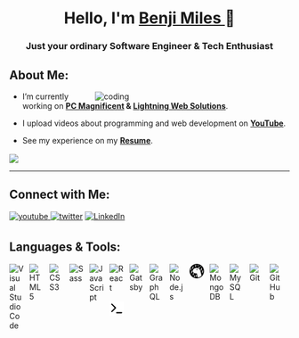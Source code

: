 <h1 align="center">Hello, I'm <a href="https://www.benjimiles.co.za"> Benji Miles </a> 👋 </h1>
<h3 align="center">Just your ordinary Software Engineer & Tech Enthusiast</h3>

## **About Me:**

<img align="right" alt="coding" width="350" src="https://media.giphy.com/media/lGhBlBMIN2XsEteTN3/giphy.gif">

- I’m currently working on **[PC Magnificent](https://www.pcmagnificent.com) & [Lightning Web Solutions](https://www.lightningwebsolutions.com)**.

- I upload videos about programming and web development on **[YouTube](https://www.youtube.com/@codingwithbenji)**.

- See my experience on my **[Resume](https://www.benjimiles.co.za)**.

<p align="left">
  <img align="center" src="https://github-readme-streak-stats.herokuapp.com?user=Benji-Miles&theme=github-dark-blue&date_format=M%20j%5B%2C%20Y%5D"/>
</p>

   

---

## **Connect with Me:**

<p align="left">
    <a href="https://www.youtube.com/@codingwithbenji" target="_blank">
    <img src=https://img.shields.io/badge/youtube-%2324292e.svg?&style=for-the-badge&logo=youtube&logoColor=red alt=youtube style="margin-bottom: 5px;" />
    </a>
    <a href="https://twitter.com/codingwithbenji" target="_blank">
    <img src=https://img.shields.io/badge/twitter-%2300acee.svg?&style=for-the-badge&logo=twitter&logoColor=white alt=twitter style="margin-bottom: 5px;" /></a>
    <a href="https://www.linkedin.com/in/benjimiles/" target="_blank">
    <img alt="LinkedIn" src="https://img.shields.io/badge/linkedin%20-%230077B5.svg?&style=for-the-badge&logo=linkedin&logoColor=white"/>
    </a>
</p> 

## **Languages & Tools:**

<img align="left" alt="Visual Studio Code" width="26px" src="https://cdn.jsdelivr.net/gh/devicons/devicon/icons/vscode/vscode-original.svg" style="padding-right:10px;" />
<img align="left" alt="HTML5" width="26px" src="https://cdn.jsdelivr.net/gh/devicons/devicon/icons/html5/html5-original.svg" style="padding-right:10px;" />
<img align="left" alt="CSS3" width="26px" src="https://cdn.jsdelivr.net/gh/devicons/devicon/icons/css3/css3-original.svg" style="padding-right:10px;" />
<img align="left" alt="Sass" width="26px" src="https://cdn.jsdelivr.net/gh/devicons/devicon/icons/sass/sass-original.svg" style="padding-right:10px;" />
<img align="left" alt="JavaScript" width="26px" src="https://cdn.jsdelivr.net/gh/devicons/devicon/icons/javascript/javascript-original.svg" style="padding-right:10px;" />
<img align="left" alt="React" width="26px" src="https://cdn.jsdelivr.net/gh/devicons/devicon/icons/react/react-original.svg" style="padding-right:10px;" />
<img align="left" alt="Gatsby" width="26px" src="https://cdn.jsdelivr.net/gh/devicons/devicon/icons/gatsby/gatsby-original.svg" style="padding-right:10px;" />
<img align="left" alt="GraphQL" width="26px" src="https://cdn.jsdelivr.net/gh/devicons/devicon/icons/graphql/graphql-plain.svg" style="padding-right:10px;" />
<img align="left" alt="Node.js" width="26px" src="https://cdn.jsdelivr.net/gh/devicons/devicon/icons/nodejs/nodejs-original.svg" style="padding-right:10px;" />
<img align="left" alt="Deno" width="26px" src="./img/deno-light.svg" style="padding-right:10px;" />
<img align="left" alt="MongoDB" width="26px" src="https://cdn.jsdelivr.net/gh/devicons/devicon/icons/mongodb/mongodb-original.svg" style="padding-right:10px;" />
<img align="left" alt="MySQL" width="26px" src="https://cdn.jsdelivr.net/gh/devicons/devicon/icons/mysql/mysql-original.svg" style="padding-right:10px;" />
<img align="left" alt="Git" width="26px" src="https://cdn.jsdelivr.net/gh/devicons/devicon/icons/git/git-original.svg" style="padding-right:10px;" />
<img align="left" alt="GitHub" width="26px" src="https://user-images.githubusercontent.com/3369400/139447912-e0f43f33-6d9f-45f8-be46-2df5bbc91289.png" style="padding-right:10px;" />
<img align="left" alt="Terminal" width="26px" src="./img/terminal-light.svg" />








